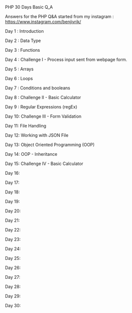 PHP 30 Days Basic Q_A

Answers for the PHP Q&A started from my instagram : https://www.instagram.com/benjivrik/

Day 1 : Introduction 

Day 2 : Data Type

Day 3 : Functions

Day 4 : Challenge I - Process input sent from webpage form. 

Day 5 : Arrays

Day 6 : Loops

Day 7 : Conditions and booleans

Day 8 : Challenge II - Basic Calculator

Day 9 : Regular Expressions (regEx) 

Day 10: Challenge III - Form Validation

Day 11: File Handling

Day 12: Working with JSON File 

Day 13: Object Oriented Programming (OOP)

Day 14: OOP - Inheritance

Day 15: Challenge IV - Basic Calculator

Day 16:  

Day 17: 

Day 18: 

Day 19: 

Day 20: 

Day 21: 

Day 22: 

Day 23: 

Day 24: 

Day 25:

Day 26: 

Day 27: 

Day 28: 

Day 29: 

Day 30: 